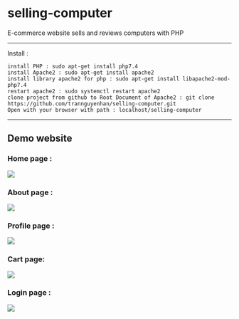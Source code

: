 # selling-computer
E-commerce website sells and reviews computers with PHP

---
Install :
```
install PHP : sudo apt-get install php7.4
install Apache2 : sudo apt-get install apache2
install library apache2 for php : sudo apt-get install libapache2-mod-php7.4
restart apache2 : sudo systemctl restart apache2
clone project from github to Root Document of Apache2 : git clone https://github.com/trannguyenhan/selling-computer.git
Open with your browser with path : localhost/selling-computer
```
---
## Demo website
### Home page :

![](https://i.pinimg.com/originals/bc/b8/32/bcb83294490433e27cb99dca1a18c1bd.png)

### About page :

![](https://i.pinimg.com/originals/fe/c0/b2/fec0b24dadb462b284d907039363214c.png)

### Profile page :

![](https://i.pinimg.com/originals/38/2f/d8/382fd83280c31e5838c761aecf00ca4c.png)

### Cart page: 

![](https://i.pinimg.com/originals/13/63/b9/1363b9b0ab3ac057043b574580d69676.png)

### Login page :
![](https://i.pinimg.com/originals/07/7f/3f/077f3fea59f763e44d35d03d9f21e114.png)
